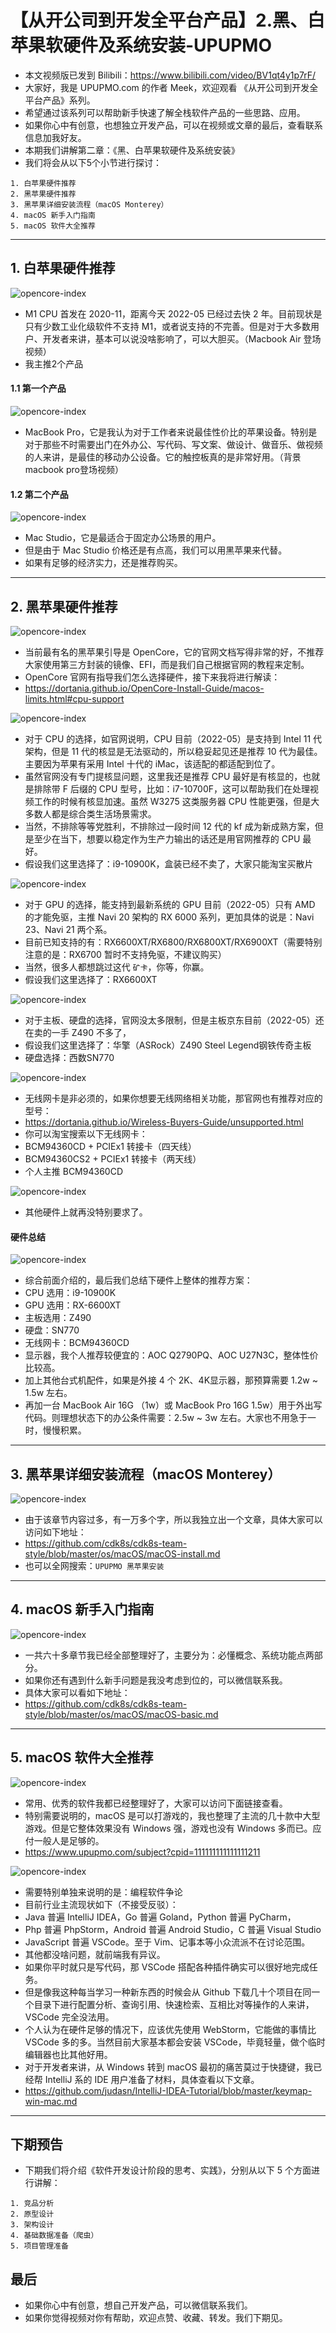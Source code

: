 
# 【从开公司到开发全平台产品】2.黑、白苹果软硬件及系统安装-UPUPMO


- 本文视频版已发到 Bilibili：<https://www.bilibili.com/video/BV1qt4y1p7rF/>
- 大家好，我是 UPUPMO.com 的作者 Meek，欢迎观看 《从开公司到开发全平台产品》系列。
- 希望通过该系列可以帮助新手快速了解全栈软件产品的一些思路、应用。
- 如果你心中有创意，也想独立开发产品，可以在视频或文章的最后，查看联系信息加我好友。
- 本期我们讲解第二章：《黑、白苹果软硬件及系统安装》
- 我们将会从以下5个小节进行探讨：

```
1. 白苹果硬件推荐
2. 黑苹果硬件推荐
3. 黑苹果详细安装流程（macOS Monterey）
4. macOS 新手入门指南
5. macOS 软件大全推荐
```

-------------------------------------------------------------------


## 1. 白苹果硬件推荐

![opencore-index](https://openfilecdn.upupmo.com/upupmo-article/mac/2-macos/m1-cpu.png)


- M1 CPU 首发在 2020-11，距离今天 2022-05 已经过去快 2 年。目前现状是只有少数工业化级软件不支持 M1，或者说支持的不完善。但是对于大多数用户、开发者来讲，基本可以说没啥影响了，可以大胆买。（Macbook Air 登场视频）
- 我主推2个产品

#### 1.1 第一个产品


![opencore-index](https://openfilecdn.upupmo.com/upupmo-article/mac/2-macos/macbook-pro.png)

- MacBook Pro，它是我认为对于工作者来说最佳性价比的苹果设备。特别是对于那些不时需要出门在外办公、写代码、写文案、做设计、做音乐、做视频的人来讲，是最佳的移动办公设备。它的触控板真的是非常好用。（背景macbook pro登场视频）

#### 1.2 第二个产品


![opencore-index](https://openfilecdn.upupmo.com/upupmo-article/mac/2-macos/mac-studio.png)

- Mac Studio，它是最适合于固定办公场景的用户。
- 但是由于 Mac Studio 价格还是有点高，我们可以用黑苹果来代替。
- 如果有足够的经济实力，还是推荐购买。

-------------------------------------------------------------------


## 2. 黑苹果硬件推荐


![opencore-index](https://openfilecdn.upupmo.com/upupmo-article/mac/2-macos/opencore-index.png)

- 当前最有名的黑苹果引导是 OpenCore，它的官网文档写得非常的好，不推荐大家使用第三方封装的镜像、EFI，而是我们自己根据官网的教程来定制。
- OpenCore 官网有指导我们怎么选择硬件，接下来我将进行解读：
- <https://dortania.github.io/OpenCore-Install-Guide/macos-limits.html#cpu-support>

![opencore-index](https://openfilecdn.upupmo.com/upupmo-article/mac/2-macos/opencore-cpu.png)

- 对于 CPU 的选择，如官网说明，CPU 目前（2022-05）是支持到 Intel 11 代架构，但是 11 代的核显是无法驱动的，所以稳妥起见还是推荐 10 代为最佳。主要因为苹果有采用 Intel 十代的 iMac，该适配的都适配到位了。
- 虽然官网没有专门提核显问题，这里我还是推荐 CPU 最好是有核显的，也就是排除带 F 后缀的 CPU 型号，比如：i7-10700F，这可以帮助我们在处理视频工作的时候有核显加速。虽然 W3275 这类服务器 CPU 性能更强，但是大多数人都是综合类生活场景需求。
- 当然，不排除等等党胜利，不排除过一段时间 12 代的 kf 成为新成熟方案，但是至少在当下，想要以稳定作为生产力输出的话还是用官网推荐的 CPU 最好。
- 假设我们这里选择了：i9-10900K，盒装已经不卖了，大家只能淘宝买散片

![opencore-index](https://openfilecdn.upupmo.com/upupmo-article/mac/2-macos/opencore-gpu.png)

- 对于 GPU 的选择，能支持到最新系统的 GPU 目前（2022-05）只有 AMD 的才能免驱，主推 Navi 20 架构的 RX 6000 系列，更加具体的说是：Navi 23、Navi 21 两个系。
- 目前已知支持的有：RX6600XT/RX6800/RX6800XT/RX6900XT（需要特别注意的是：RX6700 暂时不支持免驱，不建议购买）
- 当然，很多人都想跳过这代 `矿卡`，你等，你赢。
- 假设我们这里选择了：RX6600XT

![opencore-index](https://openfilecdn.upupmo.com/upupmo-article/mac/2-macos/opencore-motherboard.png)

- 对于主板、硬盘的选择，官网没太多限制，但是主板京东目前（2022-05）还在卖的一手 Z490 不多了，
- 假设我们这里选择了：华擎（ASRock）Z490 Steel Legend钢铁传奇主板
- 硬盘选择：西数SN770

![opencore-index](https://openfilecdn.upupmo.com/upupmo-article/mac/2-macos/opencore-wifi.png)


- 无线网卡是非必须的，如果你想要无线网络相关功能，那官网也有推荐对应的型号：
- <https://dortania.github.io/Wireless-Buyers-Guide/unsupported.html>
- 你可以淘宝搜索以下无线网卡：
- BCM94360CD + PCIEx1 转接卡（四天线）
- BCM94360CS2 + PCIEx1 转接卡（两天线）
- 个人主推 BCM94360CD

![opencore-index](https://openfilecdn.upupmo.com/upupmo-article/mac/2-macos/opencore-other.png)

- 其他硬件上就再没特别要求了。

#### 硬件总结

![opencore-index](https://openfilecdn.upupmo.com/upupmo-article/mac/2-macos/macos-hardware.png)

- 综合前面介绍的，最后我们总结下硬件上整体的推荐方案：
- CPU 选用：i9-10900K
- GPU 选用：RX-6600XT
- 主板选用：Z490
- 硬盘：SN770
- 无线网卡：BCM94360CD
- 显示器，我个人推荐较便宜的：AOC Q2790PQ、AOC U27N3C，整体性价比较高。
- 加上其他台式机配件，如果是外接 4 个 2K、4K显示器，那预算需要 1.2w ~ 1.5w 左右。
- 再加一台 MacBook Air 16G （1w）或 MacBook Pro 16G 1.5w）用于外出写代码。则理想状态下的办公条件需要：2.5w ~ 3w 左右。大家也不用急于一时，慢慢积累。



-------------------------------------------------------------------


## 3. 黑苹果详细安装流程（macOS Monterey）


![opencore-index](https://openfilecdn.upupmo.com/upupmo-article/mac/2-macos/macos-install-opencore.png)


- 由于该章节内容过多，有一万多个字，所以我独立出一个文章，具体大家可以访问如下地址：
- <https://github.com/cdk8s/cdk8s-team-style/blob/master/os/macOS/macOS-install.md>
- 也可以全网搜索：`UPUPMO 黑苹果安装`


-------------------------------------------------------------------


## 4. macOS 新手入门指南

![opencore-index](https://openfilecdn.upupmo.com/upupmo-article/mac/2-macos/macos-basic.png)


- 一共六十多章节我已经全部整理好了，主要分为：必懂概念、系统功能点两部分。
- 如果你还有遇到什么新手问题是我没考虑到位的，可以微信联系我。
- 具体大家可以看如下地址：
- <https://github.com/cdk8s/cdk8s-team-style/blob/master/os/macOS/macOS-basic.md>

-------------------------------------------------------------------


## 5. macOS 软件大全推荐


![opencore-index](https://openfilecdn.upupmo.com/upupmo-article/mac/2-macos/macos-game.png)


- 常用、优秀的软件我都已经整理好了，大家可以访问下面链接查看。
- 特别需要说明的，macOS 是可以打游戏的，我也整理了主流的几十款中大型游戏。但是它整体效果没有 Windows 强，游戏也没有 Windows 多而已。应付一般人是足够的。
- <https://www.upupmo.com/subject?cpid=111111111111111211>


![opencore-index](https://openfilecdn.upupmo.com/upupmo-article/mac/2-macos/macos-dev-software.png)


- 需要特别单独来说明的是：编程软件争论
- 目前行业主流现状如下（不接受反驳）：
- Java 普遍 IntelliJ IDEA，Go 普遍 Goland，Python 普遍 PyCharm，
- Php 普遍 PhpStorm，Android 普遍 Android Studio，C 普遍 Visual Studio
- JavaScript 普遍 VSCode。至于 Vim、记事本等小众流派不在讨论范围。
- 其他都没啥问题，就前端我有异议。
- 如果你平时就只是写代码，那 VSCode 搭配各种插件确实可以很好地完成任务。
- 但是像我这种每当学习一种新东西的时候会从 Github 下载几十个项目在同一个目录下进行配置分析、查询引用、快速检索、互相比对等操作的人来讲，VSCode 完全没法用。
- 个人认为在硬件足够的情况下，应该优先使用 WebStorm，它能做的事情比 VSCode 多的多。当然目前大家基本都会安装 VSCode，毕竟轻量，做个临时编辑器也比其他好用。
- 对于开发者来讲，从 Windows 转到 macOS 最初的痛苦莫过于快捷键，我已经帮 IntelliJ 系的 IDE 用户准备了材料，具体查看以下文章。
- <https://github.com/judasn/IntelliJ-IDEA-Tutorial/blob/master/keymap-win-mac.md>

-------------------------------------------------------------------


## 下期预告

- 下期我们将介绍《软件开发设计阶段的思考、实践》，分别从以下 5 个方面进行讲解：

```
1. 竞品分析
2. 原型设计
3. 架构设计
4. 基础数据准备（爬虫）
5. 项目管理准备
```

## 最后

- 如果你心中有创意，想自己开发产品，可以微信联系我们。
- 如果你觉得视频对你有帮助，欢迎点赞、收藏、转发。我们下期见。











